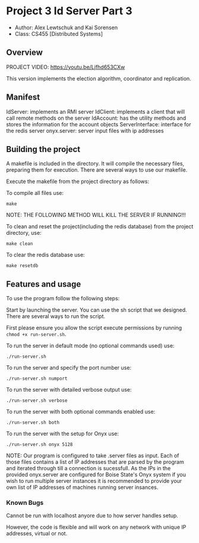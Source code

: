 # Project 3 Id Server Part 3

* Author: Alex Lewtschuk and  Kai Sorensen
* Class: CS455 [Distributed Systems] 

## Overview

PROJECT VIDEO: https://youtu.be/Ljfhd653CXw

This version implements the election algorithm, coordinator and replication.

## Manifest

IdServer: implements an RMI server
IdClient: implements a client that will call remote methods on the server
IdAccount: has the utility methods and stores the information for the account objects
ServerInterface: interface for the redis server
onyx.server: server input files with ip addresses

## Building the project

A makefile is included in the directory. It will compile the necessary files, preparing them for execution.
There are several ways to use our makefile.

Execute the makefile from the project directory as follows:

To compile all files use:
```
make
```

NOTE: THE FOLLOWING METHOD WILL KILL THE SERVER IF RUNNING!!!

To clean and reset the project(including the redis database) from the project directory, use:

```
make clean
```

To clear the redis database use:

```
make resetdb
```

## Features and usage

To use the program follow the following steps:

Start by launching the server. You can use the sh script that we designed. There are several ways to run the script.

First please ensure you allow the script execute permissions by running `chmod +x run-server.sh`.

To run the server in default mode (no optional commands used) use:
```
./run-server.sh
```

To run the server and specify the port number use:
```
./run-server.sh numport
```

To run the server with detailed verbose output use:
```
./run-server.sh verbose
```

To run the server with both optional commands enabled use:
```
./run-server.sh both
```

To run the server with the setup for Onyx use:
```
./run-server.sh onyx 5128
```

NOTE: Our program is configured to take .server files as input. Each of those files contains a list of IP addresses that are parsed by the program and iterated through till a connection is sucessfull. As the IPs in the provided onyx.server are configured for Boise State's Onyx system if you wish to run multiple server instances it is recommended to provide your own list of IP addresses of machines running server insances.

### Known Bugs

Cannot be run with localhost anyore due to how server handles setup.

However, the code is flexible and will work on any network with unique IP addresses, virtual or not. 
